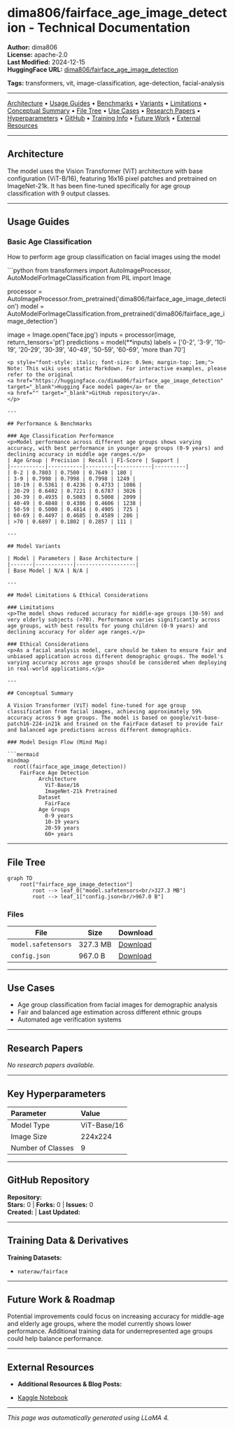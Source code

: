 # dima806/fairface_age_image_detection - Technical Documentation

**Author:** dima806  
**License:** apache-2.0  
**Last Modified:** 2024-12-15  
**HuggingFace URL:** [dima806/fairface_age_image_detection](https://huggingface.co/dima806/fairface_age_image_detection)


**Tags:** transformers, vit, image-classification, age-detection, facial-analysis

---

[Architecture](#architecture) • [Usage Guides](#usage-guides) • [Benchmarks](#performance--benchmarks) • [Variants](#model-variants) • [Limitations](#model-limitations--ethical-considerations) • [Conceptual Summary](#conceptual-summary) • [File Tree](#file-tree) • [Use Cases](#use-cases) • [Research Papers](#research-papers) • [Hyperparameters](#key-hyperparameters) • [GitHub](#github-repository) • [Training Info](#training-data--derivatives) • [Future Work](#future-work--roadmap) • [External Resources](#external-resources)

---

## Architecture

The model uses the Vision Transformer (ViT) architecture with base configuration (ViT-B/16), featuring 16x16 pixel patches and pretrained on ImageNet-21k. It has been fine-tuned specifically for age group classification with 9 output classes.

---

## Usage Guides

### Basic Age Classification
<p>How to perform age group classification on facial images using the model</p>
```python
from transformers import AutoImageProcessor, AutoModelForImageClassification
from PIL import Image

processor = AutoImageProcessor.from_pretrained('dima806/fairface_age_image_detection')
model = AutoModelForImageClassification.from_pretrained('dima806/fairface_age_image_detection')

image = Image.open('face.jpg')
inputs = processor(image, return_tensors='pt')
predictions = model(**inputs)
labels = ['0-2', '3-9', '10-19', '20-29', '30-39', '40-49', '50-59', '60-69', 'more than 70']
```
<p style="font-style: italic; font-size: 0.9em; margin-top: 1em;">
Note: This wiki uses static Markdown. For interactive examples, please refer to the original
<a href="https://huggingface.co/dima806/fairface_age_image_detection" target="_blank">Hugging Face model page</a> or the
<a href="" target="_blank">GitHub repository</a>.
</p>

---

## Performance & Benchmarks

### Age Classification Performance
<p>Model performance across different age groups shows varying accuracy, with best performance in younger age groups (0-9 years) and declining accuracy in middle age ranges.</p>
| Age Group | Precision | Recall | F1-Score | Support |
|-----------|-----------|---------|-----------|----------|
| 0-2 | 0.7803 | 0.7500 | 0.7649 | 180 |
| 3-9 | 0.7998 | 0.7998 | 0.7998 | 1249 |
| 10-19 | 0.5361 | 0.4236 | 0.4733 | 1086 |
| 20-29 | 0.6402 | 0.7221 | 0.6787 | 3026 |
| 30-39 | 0.4935 | 0.5083 | 0.5008 | 2099 |
| 40-49 | 0.4848 | 0.4386 | 0.4606 | 1238 |
| 50-59 | 0.5000 | 0.4814 | 0.4905 | 725 |
| 60-69 | 0.4497 | 0.4685 | 0.4589 | 286 |
| >70 | 0.6897 | 0.1802 | 0.2857 | 111 |

---

## Model Variants

| Model | Parameters | Base Architecture |
|-------|------------|-------------------|
| Base Model | N/A | N/A |

---

## Model Limitations & Ethical Considerations

### Limitations
<p>The model shows reduced accuracy for middle-age groups (30-59) and very elderly subjects (>70). Performance varies significantly across age groups, with best results for young children (0-9 years) and declining accuracy for older age ranges.</p>

### Ethical Considerations
<p>As a facial analysis model, care should be taken to ensure fair and unbiased application across different demographic groups. The model's varying accuracy across age groups should be considered when deploying in real-world applications.</p>

---

## Conceptual Summary

A Vision Transformer (ViT) model fine-tuned for age group classification from facial images, achieving approximately 59% accuracy across 9 age groups. The model is based on google/vit-base-patch16-224-in21k and trained on the FairFace dataset to provide fair and balanced age predictions across different demographics.

### Model Design Flow (Mind Map)

```mermaid
mindmap
  root((fairface_age_image_detection))
    FairFace Age Detection
          Architecture
            ViT-Base/16
            ImageNet-21k Pretrained
          Dataset
            FairFace
          Age Groups
            0-9 years
            10-19 years
            20-59 years
            60+ years
```

---

## File Tree

```mermaid
graph TD
    root["fairface_age_image_detection"]
        root --> leaf_0["model.safetensors<br/>327.3 MB"]
        root --> leaf_1["config.json<br/>967.0 B"]
```

### Files

| File | Size | Download |
|------|------|----------|
| `model.safetensors` | 327.3 MB | [Download](https://huggingface.co/dima806/fairface_age_image_detection/resolve/main/model.safetensors) |
| `config.json` | 967.0 B | [Download](https://huggingface.co/dima806/fairface_age_image_detection/resolve/main/config.json) |

---

## Use Cases

- Age group classification from facial images for demographic analysis
- Fair and balanced age estimation across different ethnic groups
- Automated age verification systems

---

## Research Papers

*No research papers available.*

---

## Key Hyperparameters

| Parameter | Value |
| :-------- | :---- |
| Model Type | ViT-Base/16 |
| Image Size | 224x224 |
| Number of Classes | 9 |

---

## GitHub Repository

**Repository:** []()  
**Stars:** 0 | **Forks:** 0 | **Issues:** 0  
**Created:**  | **Last Updated:** 




---

## Training Data & Derivatives

**Training Datasets:**
- `nateraw/fairface`


---

## Future Work & Roadmap

<p>Potential improvements could focus on increasing accuracy for middle-age and elderly age groups, where the model currently shows lower performance. Additional training data for underrepresented age groups could help balance performance.</p>

---

## External Resources

* **Additional Resources & Blog Posts:**
- [Kaggle Notebook](https://www.kaggle.com/code/dima806/age-group-image-classification-vit)

---

*This page was automatically generated using LLaMA 4.* 